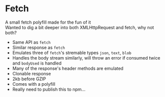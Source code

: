 # Fetch

A small fetch polyfill made for the fun of it  
Wanted to dig a bit deeper into both XMLHttpRequest and fetch, why not both?

- Same API as `fetch`
- Similar response as `fetch`
- Emulates three of `fetch`'s stremable types `json`, `text`, `blob`
- Handles the body stream similarly, will throw an error if consumed twice and `bodyUsed` is handled
- Many of the response's header methods are emulated
- Clonable response
- 2kb before GZIP
- Comes with a polyfill
- Really need to publish this to npm...